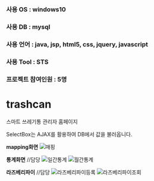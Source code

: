 ### 사용 OS : windows10
### 사용 DB : mysql 
### 사용 언어 : java, jsp, html5, css, jquery, javascript
### 사용 Tool : STS
### 프로젝트 참여인원 : 5명 

# trashcan
스마트 쓰레기통 관리자 홈페이지

SelectBox는 AJAX를 활용하여 DB에서 값을 불러옵니다.

**mapping화면**
![매핑](https://user-images.githubusercontent.com/57119199/67728968-a8dee700-fa32-11e9-817d-b6aa0bf3d7be.JPG)

**통계화면** //담당 
![일간통계](https://user-images.githubusercontent.com/57119199/67728970-aa101400-fa32-11e9-83e8-f95809f78c0d.JPG)
![월간통계](https://user-images.githubusercontent.com/57119199/67728973-ab414100-fa32-11e9-8d33-0f6aac161e1e.JPG)

**라즈베리파이** //담당
![라즈베리파이등록](https://user-images.githubusercontent.com/57119199/67728976-ac726e00-fa32-11e9-8c48-2f8cbb2c1cb6.JPG)
![라즈베리파이조회](https://user-images.githubusercontent.com/57119199/67728978-ad0b0480-fa32-11e9-9a6c-49d19c3a578d.JPG)
